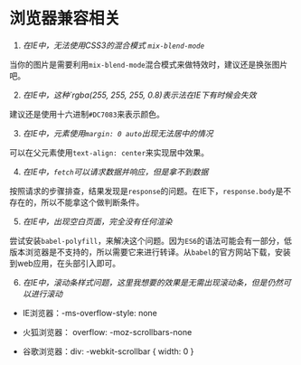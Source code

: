 # 浏览器兼容相关

1. *在IE中，无法使用CSS3的混合模式 `mix-blend-mode `*

当你的图片是需要利用`mix-blend-mode`混合模式来做特效时，建议还是换张图片吧。

2. *在IE中，这种`rgba(255, 255, 255, 0.8)表示法在IE下有时候会失效*

建议还是使用十六进制`#DC7083`来表示颜色。

3. *在IE中，元素使用`margin: 0 auto`出现无法居中的情况*

可以在父元素使用`text-align: center`来实现居中效果。

4. *在IE中，`fetch`可以请求数据并响应，但是拿不到数据*

按照请求的步骤排查，结果发现是`response`的问题。在IE下，`response.body`是不存在的，所以不能拿这个做判断条件。

5. *在IE中，出现空白页面，完全没有任何渲染*

尝试安装`babel-polyfill`，来解决这个问题。因为`ES6`的语法可能会有一部分，低版本浏览器是不支持的，所以需要它来进行转译。从`babel`的官方网站下载，安装到web应用，在头部引入即可。

6. *在IE中，滚动条样式问题，这里我想要的效果是无需出现滚动条，但是仍然可以进行滚动*

-   IE浏览器：-ms-overflow-style: none
    
-   火狐浏览器： overflow: -moz-scrollbars-none
    
-   谷歌浏览器：div: -webkit-scrollbar { width: 0 }